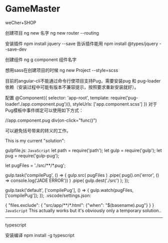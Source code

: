 # GameMaster
weCher+SHOP

创建项目
ng new 名字
ng new router --routing

安装插件
npm install jquery --save
告诉插件能用
npm install @types/jquery --save-dev

创建组件
ng g component 组件名字

想用sass在创建项目的时候
ng new Project --style=scss

目前的angular-cli不能通过命令行使项目支持Pug，需要安装pug 和 pug-loader依赖（安装过程中可能有版本不兼容提示，按照要求重新安装就好）。

配置
@Component({
 selector: 'app-root',
 template: require('pug-loader!./app.component.pug')(),
 styleUrls: ['app.component.scss']
})
对于Pug模板中事件绑定可以使用如下方式：

//app.component.pug
div(on-click="func()")

可以避免括号带来的转义的工作。


This is my current "solution":

gulpfile.js:
`JavaScript`
let path = require('path');
let gulp = require('gulp');
let pug  = require('gulp-pug');

let pugFiles = './src/**/*.pug';

gulp.task('compilePug', () => {
  gulp.src( pugFiles )
    .pipe( pug().on('error', () => console.log('JADE ERROR')) )
    .pipe( gulp.dest('./src') );
});

gulp.task('default', ['compilePug'], () => {
  gulp.watch(pugFiles, ['compilePug']);
});
.vscode/settings.json:

{
  "files.exclude": {
      "src/app/**/*.html": {"when": "$(basename).pug"}
  }
}
`JavaScript`
This actually works but it's obviously only a temporary solution..




----------------------------------------------
typescript

安装编译
npm install -g typescript